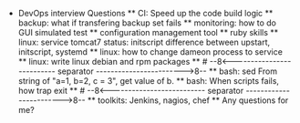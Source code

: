 * DevOps interview Questions
** CI: Speed up the code build logic
** backup: what if transfering backup set fails
** monitoring: how to do GUI simulated test
** configuration management tool
** ruby skills
** linux: service tomcat7 status: initscript difference between upstart, initscript, systemd
** linux: how to change dameon process to service
** linux: write linux debian and rpm packages
** #  --8<-------------------------- separator ------------------------>8--
** bash: sed
From string of "a=1, b=2, c = 3", get value of b.
** bash: When scripts fails, how trap exit
** #  --8<-------------------------- separator ------------------------>8--
** toolkits: Jenkins, nagios, chef
** Any questions for me?
